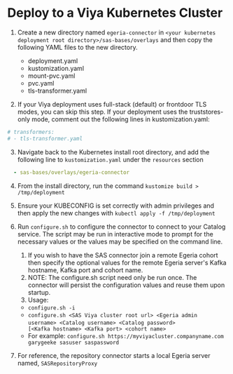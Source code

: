 # Deploy to a Viya Kubernetes Cluster
1. Create a new directory named `egeria-connector` in `<your kubernetes deployment root directory>/sas-bases/overlays` and then copy the following YAML files to the new directory.
   * deployment.yaml
   * kustomization.yaml
   * mount-pvc.yaml
   * pvc.yaml
   * tls-transformer.yaml

2. If your Viya deployment uses full-stack (default) or frontdoor TLS modes, you can skip this step.
If your deployment uses the truststores-only mode, comment out the following lines in kustomization.yaml:
```yaml
# transformers:
# - tls-transformer.yaml
```
   
3. Navigate back to the Kubernetes install root directory, and add the following line to `kustomization.yaml` under the `resources` section
```yaml
  - sas-bases/overlays/egeria-connector
```

4. From the install directory, run the command `kustomize build > /tmp/deployment`

5. Ensure your KUBECONFIG is set correctly with admin privileges and then apply the new changes with `kubectl apply -f /tmp/deployment`

6. Run `configure.sh` to configure the connector to connect to your Catalog service.  The script may be run in interactive mode to prompt for the necessary values or the values may be specified on the command line.  
   1. If you wish to have the SAS connector join a remote Egeria cohort then specify the optional values for the remote Egeria server's Kafka hostname, Kafka port and cohort name.
   2. NOTE: The configure.sh script need only be run once.  The connector will persist the configuration values and reuse them upon startup.
   3. Usage:
    * `configure.sh -i`
    * `configure.sh <SAS Viya cluster root url> <Egeria admin username> <Catalog username> <Catalog password>`
      `             [<Kafka hostname> <Kafka port> <cohort name>`
    * For example: `configure.sh https://myviyacluster.companyname.com garygeeke sasuser saspassword`

7. For reference, the repository connector starts a local Egeria server named, `SASRepositoryProxy`


